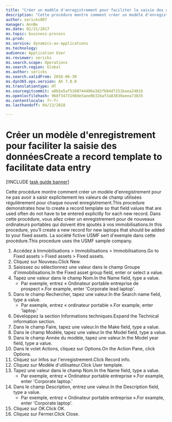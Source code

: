 ```yaml
--- 
title: "Créer un modèle d'enregistrement pour faciliter la saisie des données"
description: "Cette procédure montre comment créer un modèle d'enregistrement pour ne pas avoir à saisir explicitement les valeurs de champ utilisées régulièrement pour chaque nouvel enregistrement."
author: sericks007
manager: AnnBe
ms.date: 02/21/2017
ms.topic: business-process
ms.prod: 
ms.service: dynamics-ax-applications
ms.technology: 
audience: Application User
ms.reviewer: sericks
ms.search.scope: Operations
ms.search.region: Global
ms.author: sericks
ms.search.validFrom: 2016-06-30
ms.dyn365.ops.version: AX 7.0.0
ms.translationtype: HT
ms.sourcegitcommit: a8b5a5af5108744406a3d2fb84d7151baea2481b
ms.openlocfilehash: 968f3473198de5aee0b32baf3a83839aeea73835
ms.contentlocale: fr-fr
ms.lasthandoff: 04/13/2018

---
```

# <a name="create-a-record-template-to-facilitate-data-entry"></a><span data-ttu-id="5d53c-103">Créer un modèle d'enregistrement pour faciliter la saisie des données</span><span class="sxs-lookup"><span data-stu-id="5d53c-103">Create a record template to facilitate data entry</span></span>

[!INCLUDE [task guide banner](../../includes/task-guide-banner.md)]

<span data-ttu-id="5d53c-104">Cette procédure montre comment créer un modèle d'enregistrement pour ne pas avoir à saisir explicitement les valeurs de champ utilisées régulièrement pour chaque nouvel enregistrement.</span><span class="sxs-lookup"><span data-stu-id="5d53c-104">This procedure demonstrates how to create a record template so that field values that are used often do not have to be entered explicitly for each new record.</span></span> <span data-ttu-id="5d53c-105">Dans cette procédure, vous allez créer un enregistrement pour de nouveaux ordinateurs portables qui doivent être ajoutés à vos immobilisations.</span><span class="sxs-lookup"><span data-stu-id="5d53c-105">In this procedure, you’ll create a new record for new laptops that should be added to your fixed assets.</span></span> <span data-ttu-id="5d53c-106">La société fictive USMF sert d'exemple dans cette procédure.</span><span class="sxs-lookup"><span data-stu-id="5d53c-106">This procedure uses the USMF sample company.</span></span>

1. <span data-ttu-id="5d53c-107">Accédez à Immobilisations > Immobilisations > Immobilisations.</span><span class="sxs-lookup"><span data-stu-id="5d53c-107">Go to Fixed assets > Fixed assets > Fixed assets.</span></span>
2. <span data-ttu-id="5d53c-108">Cliquez sur Nouveau.</span><span class="sxs-lookup"><span data-stu-id="5d53c-108">Click New.</span></span>
3. <span data-ttu-id="5d53c-109">Saisissez ou sélectionnez une valeur dans le champ Groupe d'immobilisations.</span><span class="sxs-lookup"><span data-stu-id="5d53c-109">In the Fixed asset group field, enter or select a value.</span></span>
4. <span data-ttu-id="5d53c-110">Tapez une valeur dans le champ Nom.</span><span class="sxs-lookup"><span data-stu-id="5d53c-110">In the Name field, type a value.</span></span>
    * <span data-ttu-id="5d53c-111">Par exemple, entrez « Ordinateur portable entreprise de prospect ».</span><span class="sxs-lookup"><span data-stu-id="5d53c-111">For example, enter 'Corporate lead laptop'.</span></span>  
5. <span data-ttu-id="5d53c-112">Dans le champ Rechercher, tapez une valeur.</span><span class="sxs-lookup"><span data-stu-id="5d53c-112">In the Search name field, type a value.</span></span>
    * <span data-ttu-id="5d53c-113">Par exemple, entrez « ordinateur portable ».</span><span class="sxs-lookup"><span data-stu-id="5d53c-113">For example, enter 'laptop.'</span></span>  
6. <span data-ttu-id="5d53c-114">Développez la section Informations techniques.</span><span class="sxs-lookup"><span data-stu-id="5d53c-114">Expand the Technical information section.</span></span>
7. <span data-ttu-id="5d53c-115">Dans le champ Faire, tapez une valeur.</span><span class="sxs-lookup"><span data-stu-id="5d53c-115">In the Make field, type a value.</span></span>
8. <span data-ttu-id="5d53c-116">Dans le champ Modèle, tapez une valeur.</span><span class="sxs-lookup"><span data-stu-id="5d53c-116">In the Model field, type a value.</span></span>
9. <span data-ttu-id="5d53c-117">Dans le champ Année du modèle, tapez une valeur.</span><span class="sxs-lookup"><span data-stu-id="5d53c-117">In the Model year field, type a value.</span></span>
10. <span data-ttu-id="5d53c-118">Dans le volet Actions, cliquez sur Options.</span><span class="sxs-lookup"><span data-stu-id="5d53c-118">On the Action Pane, click Options.</span></span>
11. <span data-ttu-id="5d53c-119">Cliquez sur Infos sur l'enregistrement.</span><span class="sxs-lookup"><span data-stu-id="5d53c-119">Click Record info.</span></span>
12. <span data-ttu-id="5d53c-120">Cliquez sur Modèle d'utilisateur.</span><span class="sxs-lookup"><span data-stu-id="5d53c-120">Click User template.</span></span>
13. <span data-ttu-id="5d53c-121">Tapez une valeur dans le champ Nom.</span><span class="sxs-lookup"><span data-stu-id="5d53c-121">In the Name field, type a value.</span></span>
    * <span data-ttu-id="5d53c-122">Par exemple, entrez « Ordinateur portable entreprise ».</span><span class="sxs-lookup"><span data-stu-id="5d53c-122">For example, enter 'Corporate laptop.'</span></span>  
14. <span data-ttu-id="5d53c-123">Dans le champ Description, entrez une valeur.</span><span class="sxs-lookup"><span data-stu-id="5d53c-123">In the Description field, type a value.</span></span>
    * <span data-ttu-id="5d53c-124">Par exemple, entrez « Ordinateur portable entreprise ».</span><span class="sxs-lookup"><span data-stu-id="5d53c-124">For example, enter 'Corporate laptop'.</span></span>  
15. <span data-ttu-id="5d53c-125">Cliquez sur OK.</span><span class="sxs-lookup"><span data-stu-id="5d53c-125">Click OK.</span></span>
16. <span data-ttu-id="5d53c-126">Cliquez sur Fermer.</span><span class="sxs-lookup"><span data-stu-id="5d53c-126">Click Close.</span></span>


